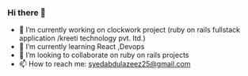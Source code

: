 ### Hi there 👋

- 🔭 I’m currently working on clockwork project (ruby on rails fullstack application /kreeti technology pvt. ltd.)
- 🌱 I’m currently learning React ,Devops
- 👯 I’m looking to collaborate on ruby on rails projects
- 📫 How to reach me: syedabdulazeez25@gmail.com


